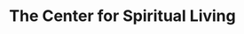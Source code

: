 ---
title: The Center for Spiritual Living
active: true
featured_image: Center-for-Spiritual-Living.webp
featured_image_attr: 
featured_image_alt:
featured_image_caption:
Founded: 
Address: |
    1795 Old Moultrie Rd.
    St Augustine, 32084
Latitude: 29.869624778153455
Longitude: -81.3264937386307
Socials:
    Facebook: cslstaugustine
    Website: https://cslstaugustine.org/
Phone: 1-904-825-3600
---